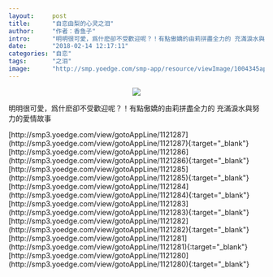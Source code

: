 ```yaml
---
layout:     post
title:      "自恋由梨的心灵之泪"
author:     "作者：香鱼子"
intro:      "明明很可愛，爲什麽卻不受歡迎呢？！有點傲嬌的由莉拼盡全力的 充滿淚水與努力的愛情故事"
date:       "2018-02-14 12:17:11"
categories: "自恋"
tags:       "之泪"
image:      "http://smp.yoedge.com/smp-app/resource/viewImage/1004345appline.png"
---
```

<div style="text-align: center">
<p><img src="http://smp.yoedge.com/smp-app/resource/viewImage/1004345appline.png"/></p>
</div>
<p class="post-meta">
<span>明明很可愛，爲什麽卻不受歡迎呢？！有點傲嬌的由莉拼盡全力的 充滿淚水與努力的愛情故事</span>
</p>
[http://smp3.yoedge.com/view/gotoAppLine/1121287](http://smp3.yoedge.com/view/gotoAppLine/1121287){:target="_blank"}
[http://smp3.yoedge.com/view/gotoAppLine/1121286](http://smp3.yoedge.com/view/gotoAppLine/1121286){:target="_blank"}
[http://smp3.yoedge.com/view/gotoAppLine/1121285](http://smp3.yoedge.com/view/gotoAppLine/1121285){:target="_blank"}
[http://smp3.yoedge.com/view/gotoAppLine/1121284](http://smp3.yoedge.com/view/gotoAppLine/1121284){:target="_blank"}
[http://smp3.yoedge.com/view/gotoAppLine/1121283](http://smp3.yoedge.com/view/gotoAppLine/1121283){:target="_blank"}
[http://smp3.yoedge.com/view/gotoAppLine/1121282](http://smp3.yoedge.com/view/gotoAppLine/1121282){:target="_blank"}
[http://smp3.yoedge.com/view/gotoAppLine/1121281](http://smp3.yoedge.com/view/gotoAppLine/1121281){:target="_blank"}
[http://smp3.yoedge.com/view/gotoAppLine/1121280](http://smp3.yoedge.com/view/gotoAppLine/1121280){:target="_blank"}


